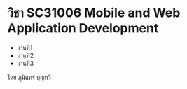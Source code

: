 <html>  
</head>
  <body>
    <h1>วิชา SC31006 Mobile and Web Application Development</h1>
    <ul>
      <li>งานที่1</li>
      <li>งานที่2</li>
      <li>งานที่3</li>
    </ul>
    <div class="footer">โดย ภูมินทร์ บุญทวี</div>
  </body>
</html>

